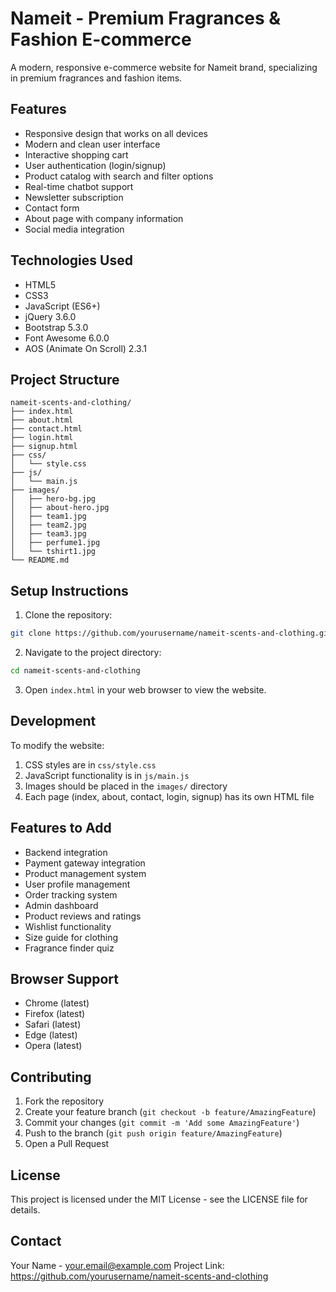 # Nameit - Premium Fragrances & Fashion E-commerce

A modern, responsive e-commerce website for Nameit brand, specializing in premium fragrances and fashion items.

## Features

- Responsive design that works on all devices
- Modern and clean user interface
- Interactive shopping cart
- User authentication (login/signup)
- Product catalog with search and filter options
- Real-time chatbot support
- Newsletter subscription
- Contact form
- About page with company information
- Social media integration

## Technologies Used

- HTML5
- CSS3
- JavaScript (ES6+)
- jQuery 3.6.0
- Bootstrap 5.3.0
- Font Awesome 6.0.0
- AOS (Animate On Scroll) 2.3.1

## Project Structure

```
nameit-scents-and-clothing/
├── index.html
├── about.html
├── contact.html
├── login.html
├── signup.html
├── css/
│   └── style.css
├── js/
│   └── main.js
├── images/
│   ├── hero-bg.jpg
│   ├── about-hero.jpg
│   ├── team1.jpg
│   ├── team2.jpg
│   ├── team3.jpg
│   ├── perfume1.jpg
│   └── tshirt1.jpg
└── README.md
```

## Setup Instructions

1. Clone the repository:
```bash
git clone https://github.com/yourusername/nameit-scents-and-clothing.git
```

2. Navigate to the project directory:
```bash
cd nameit-scents-and-clothing
```

3. Open `index.html` in your web browser to view the website.

## Development

To modify the website:

1. CSS styles are in `css/style.css`
2. JavaScript functionality is in `js/main.js`
3. Images should be placed in the `images/` directory
4. Each page (index, about, contact, login, signup) has its own HTML file

## Features to Add

- Backend integration
- Payment gateway integration
- Product management system
- User profile management
- Order tracking system
- Admin dashboard
- Product reviews and ratings
- Wishlist functionality
- Size guide for clothing
- Fragrance finder quiz

## Browser Support

- Chrome (latest)
- Firefox (latest)
- Safari (latest)
- Edge (latest)
- Opera (latest)

## Contributing

1. Fork the repository
2. Create your feature branch (`git checkout -b feature/AmazingFeature`)
3. Commit your changes (`git commit -m 'Add some AmazingFeature'`)
4. Push to the branch (`git push origin feature/AmazingFeature`)
5. Open a Pull Request

## License

This project is licensed under the MIT License - see the LICENSE file for details.

## Contact

Your Name - your.email@example.com
Project Link: https://github.com/yourusername/nameit-scents-and-clothing 